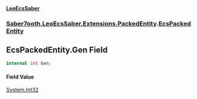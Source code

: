 #### [LeoEcsSaber](index.md 'index')
### [Saber7ooth.LeoEcsSaber.Extensions.PackedEntity](Saber7ooth.LeoEcsSaber.Extensions.PackedEntity.md 'Saber7ooth.LeoEcsSaber.Extensions.PackedEntity').[EcsPackedEntity](EcsPackedEntity.md 'Saber7ooth.LeoEcsSaber.Extensions.PackedEntity.EcsPackedEntity')

## EcsPackedEntity.Gen Field

```csharp
internal int Gen;
```

#### Field Value
[System.Int32](https://docs.microsoft.com/en-us/dotnet/api/System.Int32 'System.Int32')